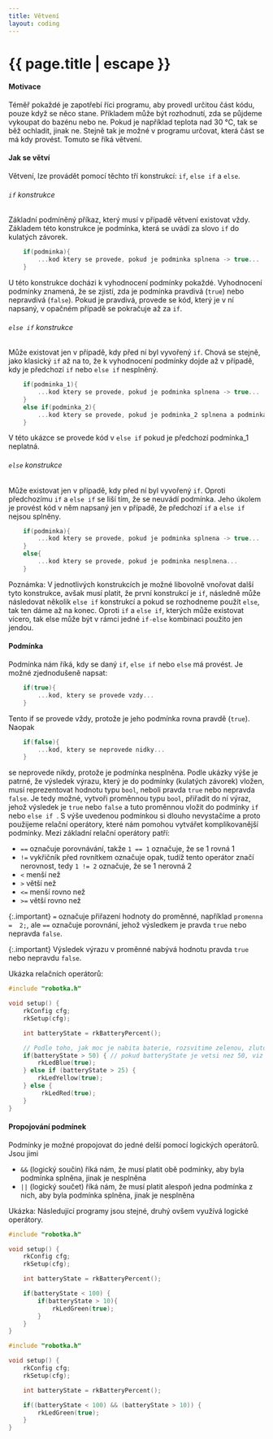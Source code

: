 ```yaml
---
title: Větvení
layout: coding
---
```


# {{ page.title | escape }}

#### Motivace
Téměř pokaždé je zapotřebí říci programu, aby provedl určitou část kódu, pouze když se něco stane. Příkladem může být rozhodnutí, zda se půjdeme vykoupat do bazénu nebo ne. Pokud je například teplota nad 30 °C, tak se běž ochladit, jinak ne. Stejně tak je možné v programu určovat, která část se má kdy provést. Tomuto se říká větvení.

#### Jak se větví
Větvení, lze provádět pomocí těchto tří konstrukcí: `if`, `else if` a `else`.

###### `if` konstrukce
Základní podmíněný příkaz, který musí v případě větvení existovat vždy. Základem této konstrukce je podmínka, která se uvádí za slovo `if` do kulatých závorek.

```cpp
    if(podminka){
        ...kod ktery se provede, pokud je podminka splnena -> true...
    }
``` 
U této konstrukce docházi k vyhodnocení podmínky pokaždé. Vyhodnocení podmínky znamená, že se zjistí, zda je podmínka pravdivá (`true`) nebo nepravdivá (`false`). Pokud je pravdivá, provede se kód, který je v ní napsaný, v opačném případě se pokračuje až za `if`.

###### `else if` konstrukce
Může existovat jen v případě, kdy před ní byl vyvořený `if`. Chová se stejně, jako klasický `if` až na to, že k vyhodnocení podmínky dojde až v případě, kdy je předchozí `if` nebo `else if` nesplněný.
```cpp
    if(podminka_1){
        ...kod ktery se provede, pokud je podminka splnena -> true...
    }
    else if(podminka_2){
        ...kod ktery se provede, pokud je podminka_2 splnena a podminka_1 nesplnena...
    }
``` 
V této ukázce se provede kód v `else if` pokud je předchozí podmínka_1 neplatná.

###### `else` konstrukce
Může existovat jen v případě, kdy před ní byl vyvořený `if`. Oproti předchozímu `if` a `else if` se liší tím, že se neuvádí podmínka. Jeho úkolem je provést kód v něm napsaný jen v případě, že předchozí `if` a `else if` nejsou splněny.

```cpp
    if(podminka){
        ...kod ktery se provede, pokud je podminka splnena -> true...
    }
    else{
        ...kod ktery se provede, pokud je podminka nesplnena...
    }
``` 

Poznámka: V jednotlivých konstrukcích je možné libovolně vnořovat další tyto konstrukce, avšak musí platit, že první konstrukcí je `if`, následně může následovat několik `else if` konstrukcí a pokud se rozhodneme použít `else`, tak ten dáme až na konec. Oproti `if` a `else if`, kterých může existovat vícero, tak else může být v rámci jedné `if-else` kombinaci použito jen jendou.

#### Podmínka
Podmínka nám říká, kdy se daný `if`, `else if` nebo `else` má provést. Je možné zjednodušeně napsat:

```cpp
    if(true){
        ...kod, ktery se provede vzdy...
    }
``` 
Tento if se provede vždy, protože je jeho podmínka rovna pravdě (`true`). Naopak
```cpp
    if(false){
        ...kod, ktery se neprovede nidky...
    }
``` 
se neprovede nikdy, protože je podmínka nesplněna. Podle ukázky výše je patrné, že výsledek výrazu, který je do podmínky (kulatých závorek) vložen, musí reprezentovat hodnotu typu `bool`, neboli pravda `true` nebo nepravda `false`. Je tedy možné, vytvoři proměnnou typu `bool`, přiřadit do ní výraz, jehož výsledek je `true` nebo `false` a tuto proměnnou vložit do podmínky `if` nebo `else if `. S výše uvedenou podmínkou si dlouho nevystačíme a proto použijeme relační operátory, které nám pomohou vytvářet komplikovanější podmínky. Mezi základní relační operátory patří:
- `==` označuje porovnávání, takže `1 == 1` označuje, že se 1 rovná 1
- `!=` vykřičník před rovnítkem označuje opak, tudíž tento operátor značí nerovnost, tedy `1 != 2` označuje, že se 1 nerovná 2
- `<` menší než
- `>` větší než
- `<=` menší rovno než
- `>=` větší rovno než
 
{:.important}
`=` označuje přiřazení hodnoty do proměnné, například `promenna =  2;`, ale `==` označuje porovnání, jehož výsledkem je pravda `true` nebo nepravda `false`.

{:.important}
Výsledek výrazu v proměnné nabývá hodnotu pravda `true` nebo nepravdu `false`.


Ukázka relačních operátorů:
```cpp
#include "robotka.h"

void setup() {
    rkConfig cfg;
    rkSetup(cfg);

    int batteryState = rkBatteryPercent();

    // Podle toho, jak moc je nabita baterie, rozsvitime zelenou, zlutou nebo cervenou LED.
    if(batteryState > 50) { // pokud batteryState je vetsi nez 50, viz dalsi sekce
        rkLedBlue(true);
    } else if (batteryState > 25) {
        rkLedYellow(true);
    } else {
         rkLedRed(true);
    }
}
```

#### Propojování podmínek
Podmínky je možné propojovat do jedné delší pomocí logických operátorů. Jsou jimi
- `&&` (logický součin) říká nám, že musí platit obě podmínky, aby byla podmínka splněna, jinak je nesplněna
- `||` (logický součet) říká nám, že musí platit alespoň jedna podmínka z nich, aby byla podmínka splněna, jinak je nesplněna

Ukázka:
Následující programy jsou stejné, druhý ovšem využívá logické operátory.
```cpp
#include "robotka.h"

void setup() {
    rkConfig cfg;
    rkSetup(cfg);

    int batteryState = rkBatteryPercent();

    if(batteryState < 100) {
        if(batteryState > 10){
            rkLedGreen(true);
        }
    }
}
```

```cpp
#include "robotka.h"

void setup() {
    rkConfig cfg;
    rkSetup(cfg);

    int batteryState = rkBatteryPercent();

    if((batteryState < 100) && (batteryState > 10)) {
        rkLedGreen(true);
    }
}
```